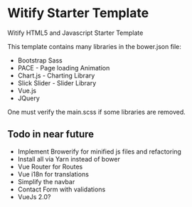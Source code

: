 # Witify Starter Template
Witify HTML5 and Javascript Starter Template 

This template contains many libraries in the bower.json file:
* Bootstrap Sass 
* PACE - Page loading Animation
* Chart.js - Charting Library
* Slick Slider - Slider Library
* Vue.js
* JQuery

One must verify the main.scss if some libraries are removed.

## Todo in near future
* Implement Browerify for minified js files and refactoring
* Install all via Yarn instead of bower
* Vue Router for Routes
* Vue i18n for translations
* Simplify the navbar
* Contact Form with validations
* VueJs 2.0?
